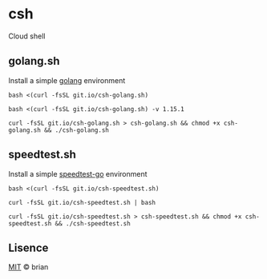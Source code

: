 # csh
Cloud shell

## golang.sh

Install a simple [golang](https://golang.org/dl/) environment

```
bash <(curl -fsSL git.io/csh-golang.sh)

bash <(curl -fsSL git.io/csh-golang.sh) -v 1.15.1

curl -fsSL git.io/csh-golang.sh > csh-golang.sh && chmod +x csh-golang.sh && ./csh-golang.sh
```

## speedtest.sh

Install a simple [speedtest-go](https://github.com/librespeed/speedtest-go) environment

```
bash <(curl -fsSL git.io/csh-speedtest.sh)

curl -fsSL git.io/csh-speedtest.sh | bash

curl -fsSL git.io/csh-speedtest.sh > csh-speedtest.sh && chmod +x csh-speedtest.sh && ./csh-speedtest.sh
```
## Lisence

[MIT](https://github.com/20326/csh/blob/master/LICENSE) © brian
